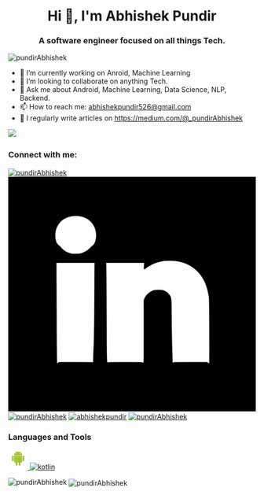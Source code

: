 <!--
**pundirAbhishek/pundirAbhishek** is a ✨ _special_ ✨ repository because its `README.md` (this file) appears on your GitHub profile.

Here are some ideas to get you started:

- 🔭 I’m currently working on Anroid, Machine Learning
- 🌱 I’m currently learning ...
- 👯 I’m looking to collaborate on anything Tech.
- 🤔 I’m looking for help with ...
- 💬 Ask me about ...
- 📫 How to reach me: abhishekpundir526@gmail.com
- 📝 I regularly write articles on https://medium.com/@_pundirAbhishek
- 😄 Pronouns: ...
- ⚡ Fun fact: ...
-->

<h1 align="center">Hi 👋, I'm Abhishek Pundir</h1>
<h3 align="center">A software engineer focused on all things Tech.</h3>

<p align="left"> <img src="https://komarev.com/ghpvc/?username=pundirAbhishek" alt="pundirAbhishek" /> </p>


- 🔭 I’m currently working on Anroid, Machine Learning
- 👯 I’m looking to collaborate on anything Tech.
- 💬 Ask me about Android, Machine Learning, Data Science, NLP, Backend.
- 📫 How to reach me: abhishekpundir526@gmail.com
- 📝 I regularly write articles on https://medium.com/@_pundirAbhishek


![](https://github-profile-trophy.vercel.app/?username=pundirAbhishek)

### Connect with me:



<p align="left">
<a href="https://twitter.com/_pundirAbhishek" target="blank"><img align="center" src="https://cdn.jsdelivr.net/npm/simple-icons@3.0.1/icons/twitter.svg" alt="pundirAbhishek" height="30" width="40" /></a>
<a href="https://linkedin.com/in/pundir-abhishek" target="blank"><img align="center" src="/Icons/linkedInLogo.svg" alt="pundirAbhishek"/></a>
<a href="https://stackoverflow.com/users/9631165/abhishek-pundir" target="blank"><img align="center" src="https://cdn.jsdelivr.net/npm/simple-icons@3.0.1/icons/stackoverflow.svg" alt="pundirAbhishek" /></a>
<a href="https://www.kaggle.com/abhishekpundir" target="blank"><img align="center" src="https://cdn.jsdelivr.net/npm/simple-icons@3.0.1/icons/kaggle.svg" alt="abhishekpundir" height="30" width="30" /></a>
<a href="https://medium.com/@_pundirAbhishek" target="blank"><img align="center" src="https://cdn.jsdelivr.net/npm/simple-icons@3.0.1/icons/medium.svg" alt="pundirAbhishek" height="30" width="40" /></a>
</p>

### Languages and Tools
<p align="left"> <a href="https://developer.android.com" target="_blank"> <img src="https://raw.githubusercontent.com/devicons/devicon/master/icons/android/android-original-wordmark.svg" alt="android" width="40" height="40"/> </a> <a href="https://kotlinlang.org" target="_blank"> <img src="https://www.vectorlogo.zone/logos/kotlinlang/kotlinlang-icon.svg" alt="kotlin" width="40" height="40"/> </a> </p>

<p><img align="left" src="https://github-readme-stats.vercel.app/api/top-langs/?username=pundirAbhishek&layout=compact&hide=html" alt="pundirAbhishek"/>
  
&nbsp;<img align="center" src="https://github-readme-stats.vercel.app/api?username=pundirAbhishek&show_icons=true&locale=en" alt="pundirAbhishek" /></p>
